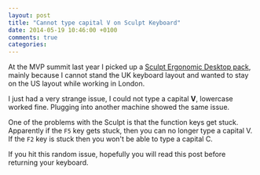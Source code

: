 ```yaml
---
layout: post
title: "Cannot type capital V on Sculpt Keyboard"
date: 2014-05-19 10:46:00 +0100
comments: true
categories: 
---
```


At the MVP summit last year I picked up a [Sculpt Ergonomic Desktop pack](http://www.microsoft.com/hardware/en-gb/p/sculpt-ergonomic-desktop), mainly because I cannot stand the UK keyboard layout and wanted to stay on the US layout while working in London.

I just had a very strange issue, I could not type a capital **V**, lowercase worked fine. Plugging into another machine showed the same issue.

One of the problems with the Sculpt is that the function keys get stuck. Apparently if the `F5` key gets stuck, then you can no longer type a capital V. If the `F2` key is stuck then you won't be able to type a capital C. 

If you hit this random issue, hopefully you will read this post before returning your keyboard.